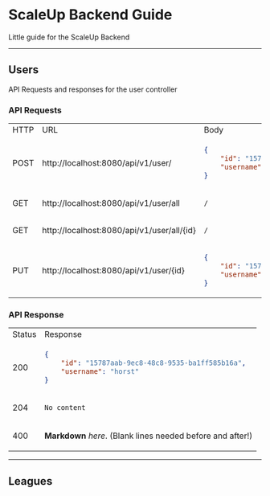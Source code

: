 # ScaleUp Backend Guide

Little guide for the ScaleUp Backend

___

## Users

API Requests and responses for the user controller

### API Requests

<table>
  <tr>
   <td> HTTP </td> <td> URL </td> <td> Body </td>
  </tr>
  </tr>
  <td> POST </td>
  <td> http://localhost:8080/api/v1/user/ </td>
  <td>

  ```json
  {
      "id": "15787aab-9ec8-48c8-9535-ba1ff585b16a",
      "username": "horst"
  }
  ```

  </td>
  </tr>
  <tr>
  <td> GET </td>
  <td> http://localhost:8080/api/v1/user/all </td>
  <td>

  `/`

  </td>
  </tr>
  <tr>
  <td> GET </td>
  <td> http://localhost:8080/api/v1/user/all/{id} </td>
  <td>

  `/`

  </td>
  </tr>
  </tr>
  <td> PUT </td>
  <td> http://localhost:8080/api/v1/user/{id} </td>
  <td>

  ```json
  {
      "id": "15787aab-9ec8-48c8-9535-ba1ff585b16a",
      "username": "hans"
  }
  ```

  </td>
  </tr>
</table>

### API Response

<table>
  <tr>
  <td> Status </td> <td> Response </td>
  </tr>
  <tr>
  <td> 200 </td>
  <td>

  ```json
  {
      "id": "15787aab-9ec8-48c8-9535-ba1ff585b16a",
      "username": "horst"
  }
  ```

  </td>
  </tr>
  <tr>
  <td> 204 </td>
  <td>

  `No content`

  </td>
  </tr>
  </tr>
  <td> 400 </td>
  <td>

  **Markdown** _here_. (Blank lines needed before and after!)

  </td>
  </tr>
</table>

___

## Leagues
